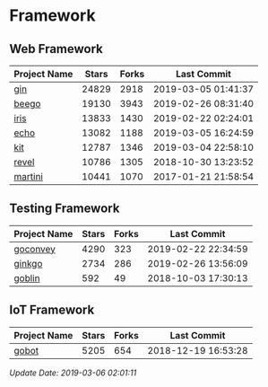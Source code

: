 # Framework

## Web Framework

| Project Name | Stars | Forks | Last Commit |
| ------------ | ----- | ----- | ----------- |
| [gin](https://github.com/gin-gonic/gin) | 24829 | 2918 | 2019-03-05 01:41:37 |
| [beego](https://github.com/astaxie/beego) | 19130 | 3943 | 2019-02-26 08:31:40 |
| [iris](https://github.com/kataras/iris) | 13833 | 1430 | 2019-02-22 02:24:01 |
| [echo](https://github.com/labstack/echo) | 13082 | 1188 | 2019-03-05 16:24:59 |
| [kit](https://github.com/go-kit/kit) | 12787 | 1346 | 2019-03-04 22:58:10 |
| [revel](https://github.com/revel/revel) | 10786 | 1305 | 2018-10-30 13:23:52 |
| [martini](https://github.com/go-martini/martini) | 10441 | 1070 | 2017-01-21 21:58:54 |

## Testing Framework

| Project Name | Stars | Forks | Last Commit |
| ------------ | ----- | ----- | ----------- |
| [goconvey](https://github.com/smartystreets/goconvey) | 4290 | 323 | 2019-02-22 22:34:59 |
| [ginkgo](https://github.com/onsi/ginkgo) | 2734 | 286 | 2019-02-26 13:56:09 |
| [goblin](https://github.com/franela/goblin) | 592 | 49 | 2018-10-03 17:30:13 |

## IoT Framework

| Project Name | Stars | Forks | Last Commit |
| ------------ | ----- | ----- | ----------- |
| [gobot](https://github.com/hybridgroup/gobot) | 5205 | 654 | 2018-12-19 16:53:28 |

*Update Date: 2019-03-06 02:01:11*